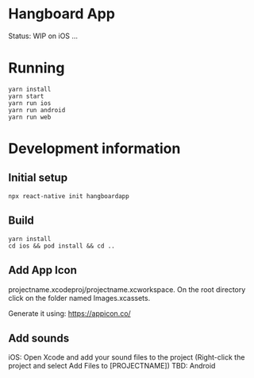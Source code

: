 # Hangboard App
Status: WIP on iOS ...

# Running
```
yarn install
yarn start
yarn run ios
yarn run android
yarn run web
```

# Development information
## Initial setup
```
npx react-native init hangboardapp
```

## Build
```
yarn install
cd ios && pod install && cd ..
```

## Add App Icon
projectname.xcodeproj/projectname.xcworkspace. On the root directory click on the folder named Images.xcassets.

Generate it using: https://appicon.co/

## Add sounds
iOS: Open Xcode and add your sound files to the project (Right-click the project and select Add Files to [PROJECTNAME])
TBD: Android
